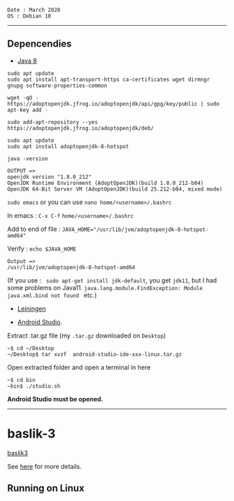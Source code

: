 ```
Date : March 2020
OS : Debian 10
```
---
## Depencendies 

- [Java 8](https://linuxize.com/post/install-java-on-debian-10/)
```
sudo apt update
sudo apt install apt-transport-https ca-certificates wget dirmngr gnupg software-properties-common
```
```
wget -qO - https://adoptopenjdk.jfrog.io/adoptopenjdk/api/gpg/key/public | sudo apt-key add -
```
```
sudo add-apt-repository --yes https://adoptopenjdk.jfrog.io/adoptopenjdk/deb/
```
```
sudo apt update
sudo apt install adoptopenjdk-8-hotspot
```
```
java -version
```
```
OUTPUT =>
openjdk version "1.8.0_212"
OpenJDK Runtime Environment (AdoptOpenJDK)(build 1.8.0_212-b04)
OpenJDK 64-Bit Server VM (AdoptOpenJDK)(build 25.212-b04, mixed mode)
```

`sudo emacs` or you can use `nano home/<username>/.bashrc`

In emacs : `C-x C-f` `home/<username>/.bashrc`

Add to end of file :
```JAVA_HOME="/usr/lib/jvm/adoptopenjdk-8-hotspot-amd64"```

Verify : `echo $JAVA_HOME`
```
Output =>
/usr/lib/jvm/adoptopenjdk-8-hotspot-amd64
```

(If you use :
` sudo apt-get install jdk-default`, you get `jdk11`, but I had some problems on Java11. `java.lang.module.FindException: Module java.xml.bind not found
` etc.)
- [Leiningen](https://leiningen.org/)



- [Android Studio](https://developer.android.com/studio/).

Extract .tar.gz file (my `.tar.gz` downloaded on `Desktop`)

```
~$ cd ~/Desktop
~/Desktop$ tar xvzf  android-studio-ide-xxx-linux.tar.gz
```

Open extracted folder and open a terminal in here

```
~$ cd bin
~bin$ ./studio.sh
```

**Android Studio must be opened.**



---


# baslik-3 
[baslik3](#baslik-3)

See [here](#running-on-linux) for more details.
## Running on Linux
